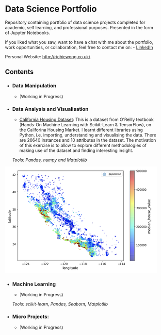 # Data Science Portfolio
Repository containing portfolio of data science projects completed for academic, self learning, and professional purposes. Presented in the form of Jupyter Notebooks.

If you liked what you saw, want to have a chat with me about the portfolio, work opportunities, or collaboration, feel free to contact me on: - [LinkedIn](https://www.linkedin.com/in/richieone/)

Personal Website: http://richiewong.co.uk/


## Contents

- ### Data Manipulation
	- (Working in Progress)

- ### Data Analysis and Visualisation
	- [California Housing Dataset](https://github.com/Richieone13/data_science_portfolio/blob/master/California_Housing_Dataset/California_Housing_Exploration.ipynb): This is a dataset from O'Reilly textbook (Hands-On Machine Learning with Scikit-Learn & TensorFlow), on the Califorina Housing Market. I learnt different libraries using Python, i.e. importing, understanding and visualising the data. There are 20640 instances and 10 attributes in the dataset. The motivation of this exercise is to allow to explore different methodologies of making use of the dataset and finding interesting insight.
	
	_Tools: Pandas, numpy and Matplotlib_
	
<img src="California_Housing_Dataset/Household_Income_California_Graph.png" width="500">

- ### Machine Learning
	- (Working in Progress)

	_Tools: scikit-learn, Pandas, Seaborn, Matplotlib_
  
- ### Micro Projects: 
	- (Working in Progress)
